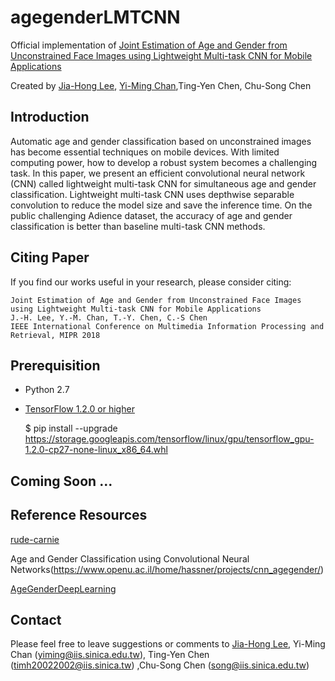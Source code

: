 # agegenderLMTCNN
Official implementation of [Joint Estimation of Age and Gender from Unconstrained Face Images using Lightweight Multi-task CNN for Mobile Applications](https://arxiv.org/abs/1806.02023)

Created by [Jia-Hong Lee](https://github.com/Jia-HongHenryLee), [Yi-Ming Chan](https://github.com/yimingchan),Ting-Yen Chen, Chu-Song Chen

## Introduction
Automatic age and gender classification based on unconstrained images has become essential techniques on mobile devices. With limited computing power, how to develop a robust system becomes a challenging task. In this paper, we present an efficient convolutional neural network (CNN) called lightweight multi-task CNN for simultaneous age and gender classification. Lightweight multi-task CNN uses depthwise separable convolution to reduce the model size and save the inference time. On the public challenging Adience dataset, the accuracy of age and gender classification is better than baseline multi-task CNN methods.

## Citing Paper
If you find our works useful in your research, please consider citing:

	Joint Estimation of Age and Gender from Unconstrained Face Images using Lightweight Multi-task CNN for Mobile Applications
	J.-H. Lee, Y.-M. Chan, T.-Y. Chen, C.-S Chen
	IEEE International Conference on Multimedia Information Processing and Retrieval, MIPR 2018

## Prerequisition
- Python 2.7
- [TensorFlow 1.2.0 or higher](https://www.tensorflow.org/install/install_linux)

	$ pip install --upgrade https://storage.googleapis.com/tensorflow/linux/gpu/tensorflow_gpu-1.2.0-cp27-none-linux_x86_64.whl


## Coming Soon ...

## Reference Resources
[rude-carnie](https://github.com/dpressel/rude-carnie)

Age and Gender Classification using Convolutional Neural Networks(https://www.openu.ac.il/home/hassner/projects/cnn_agegender/)

[AgeGenderDeepLearning](https://github.com/GilLevi/AgeGenderDeepLearning)


## Contact
Please feel free to leave suggestions or comments to [Jia-Hong Lee](https://github.com/Jia-HongHenryLee), Yi-Ming Chan (yiming@iis.sinica.edu.tw), Ting-Yen Chen (timh20022002@iis.sinica.tw) ,Chu-Song Chen (song@iis.sinica.edu.tw)

